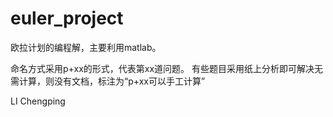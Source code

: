 # euler_project
欧拉计划的编程解，主要利用matlab。

命名方式采用p+xx的形式，代表第xx道问题。
有些题目采用纸上分析即可解决无需计算，则没有文档，标注为“p+xx可以手工计算”

LI Chengping 